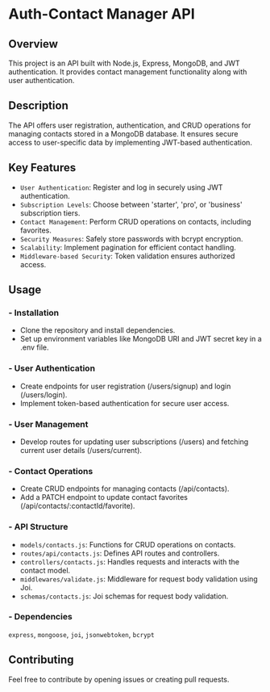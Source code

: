 # Auth-Contact Manager API

## Overview

This project is an API built with Node.js, Express, MongoDB, and JWT authentication. It provides contact management functionality along with user authentication.

## Description

The API offers user registration, authentication, and CRUD operations for managing contacts stored in a MongoDB database. It ensures secure access to user-specific data by implementing JWT-based authentication.

## Key Features

- `User Authentication`: Register and log in securely using JWT authentication.
- `Subscription Levels`: Choose between 'starter', 'pro', or 'business' subscription tiers.
- `Contact Management`: Perform CRUD operations on contacts, including favorites.
- `Security Measures`: Safely store passwords with bcrypt encryption.
- `Scalability`: Implement pagination for efficient contact handling.
- `Middleware-based Security`: Token validation ensures authorized access.

## Usage

### - Installation

- Clone the repository and install dependencies.
- Set up environment variables like MongoDB URI and JWT secret key in a .env file.

### - User Authentication

- Create endpoints for user registration (/users/signup) and login (/users/login).
- Implement token-based authentication for secure user access.

### - User Management

- Develop routes for updating user subscriptions (/users) and fetching current user details (/users/current).

### - Contact Operations

- Create CRUD endpoints for managing contacts (/api/contacts).
- Add a PATCH endpoint to update contact favorites (/api/contacts/:contactId/favorite).

### - API Structure

- `models/contacts.js`: Functions for CRUD operations on contacts.
- `routes/api/contacts.js`: Defines API routes and controllers.
- `controllers/contacts.js`: Handles requests and interacts with the contact model.
- `middlewares/validate.js`: Middleware for request body validation using Joi.
- `schemas/contacts.js`: Joi schemas for request body validation.

### - Dependencies

`express`, `mongoose`, `joi`, `jsonwebtoken`, `bcrypt`

## Contributing

Feel free to contribute by opening issues or creating pull requests.
